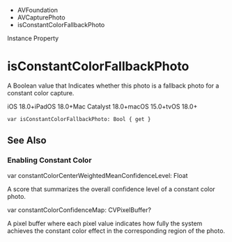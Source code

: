 

- AVFoundation
- AVCapturePhoto
-  isConstantColorFallbackPhoto 

Instance Property

# isConstantColorFallbackPhoto

A Boolean value that Indicates whether this photo is a fallback photo for a constant color capture.

iOS 18.0+iPadOS 18.0+Mac Catalyst 18.0+macOS 15.0+tvOS 18.0+

``` source
var isConstantColorFallbackPhoto: Bool { get }
```

## See Also

### Enabling Constant Color

var constantColorCenterWeightedMeanConfidenceLevel: Float

A score that summarizes the overall confidence level of a constant color photo.

var constantColorConfidenceMap: CVPixelBuffer?

A pixel buffer where each pixel value indicates how fully the system achieves the constant color effect in the corresponding region of the photo.

